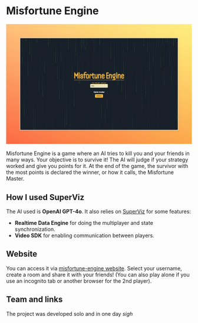 # Misfortune Engine

![Misfortune Engine](public/misfortune-engine.webp)

Misfortune Engine is a game where an AI tries to kill you and your friends in many ways. Your objective is to survive it!
The AI will judge if your strategy worked and give you points for it. At the end of the game, the survivor with the most points is declared the winner, or how it calls, the Misfortune Master.

## How I used SuperViz

The AI used is **OpenAI GPT-4o**.
It also relies on [SuperViz](https://superviz.com) for some features:

- **Realtime Data Engine** for doing the multiplayer and state synchronization.
- **Video SDK** for enabling communication between players.

## Website

You can access it via [misfortune-engine website](https://misfortune-engine.vercel.app).
Select your username, create a room and share it with your friends! (You can also play alone if you use an incognito tab or another browser for the 2nd player).

## Team and links

The project was developed solo and in one day *sigh*
